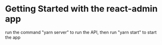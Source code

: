 # Getting Started with the react-admin app

run the command "yarn server" to run the API, then run "yarn start" to start the app


